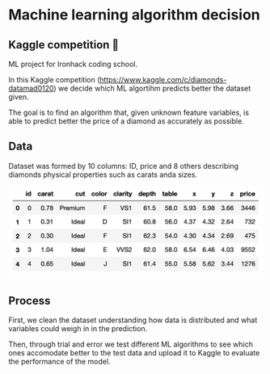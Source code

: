 # Machine learning algorithm decision
## Kaggle competition 🏅
 ML project for Ironhack coding school.

In this Kaggle competition  (https://www.kaggle.com/c/diamonds-datamad0120) we decide which ML algortihm predicts better the dataset given.

The goal is to find an algorithm that, given unknown feature variables, is able to predict better the price of a diamond as accurately as possible.

## Data ##

Dataset was formed by 10 columns: ID, price and 8 others describing diamonds physical properties such as carats anda sizes.

![Dataset preview](https://github.com/breogann/machine-learning-algorithm-choice/blob/master/Images/data_preview.png)


## Process ##

First, we clean the dataset understanding how data is distributed and what variables could weigh in in the prediction. 

Then, through trial and error we test different ML algorithms to see which ones accomodate better to the test data and upload it to Kaggle to evaluate the performance of the model. 